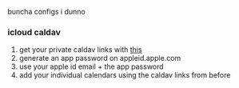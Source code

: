 buncha configs i dunno

### icloud caldav

1. get your private caldav links with [this](https://github.com/midnightmonster/icloud-calendar-urls)
2. generate an app password on appleid.apple.com
3. use your apple id email + the app password
4. add your individual calendars using the caldav links from before

